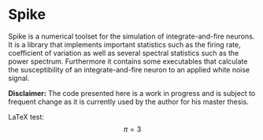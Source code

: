 # Spike

Spike is a numerical toolset for the simulation of integrate-and-fire neurons. 
It is a library that implements important statistics such as the firing rate, coefficient of variation as well as several spectral statistics such as the power spectrum.
Furthermore it contains some executables that calculate the susceptibility of an integrate-and-fire neuron to an applied white noise signal.

**Disclaimer:** The code presented here is a work in progress and is subject to frequent change as it is currently used by the author for his master thesis.


LaTeX test: $$ \pi = 3 $$
